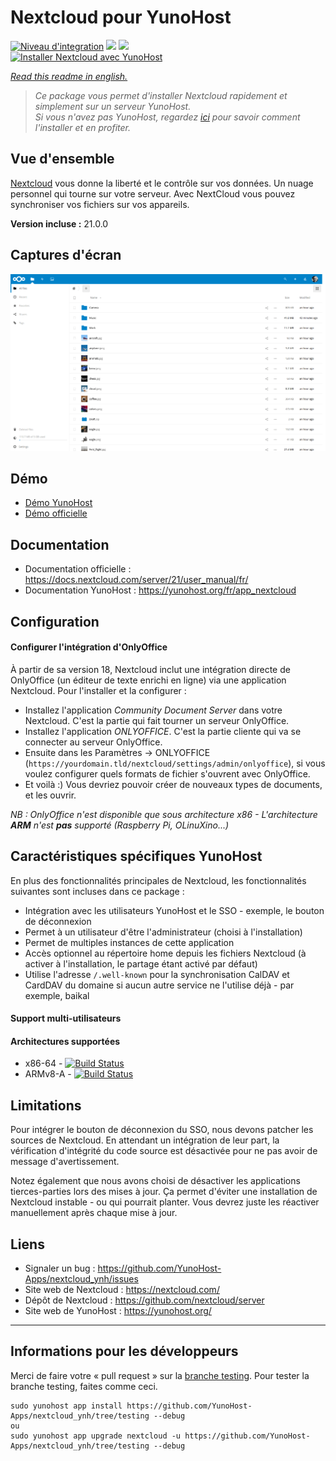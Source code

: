 # Nextcloud pour YunoHost

[![Niveau d'integration](https://dash.yunohost.org/integration/nextcloud.svg)](https://dash.yunohost.org/appci/app/nextcloud) ![](https://ci-apps.yunohost.org/ci/badges/nextcloud.status.svg) ![](https://ci-apps.yunohost.org/ci/badges/nextcloud.maintain.svg)  
[![Installer Nextcloud avec YunoHost](https://install-app.yunohost.org/install-with-yunohost.svg)](https://install-app.yunohost.org/?app=nextcloud)

*[Read this readme in english.](./README.md)* 

> *Ce package vous permet d'installer Nextcloud rapidement et simplement sur un serveur YunoHost.   
Si vous n'avez pas YunoHost, regardez [ici](https://yunohost.org/#/install) pour savoir comment l'installer et en profiter.*

## Vue d'ensemble

[Nextcloud](https://nextcloud.com) vous donne la liberté et le contrôle sur vos données. Un nuage personnel qui tourne sur votre serveur.
Avec NextCloud vous pouvez synchroniser vos fichiers sur vos appareils.

**Version incluse :** 21.0.0

## Captures d'écran

![](https://raw.githubusercontent.com/nextcloud/screenshots/master/files/Files%20Overview.png)

## Démo

* [Démo YunoHost](https://demo.yunohost.org/nextcloud/)
* [Démo officielle](https://demo.nextcloud.com/)

## Documentation

 * Documentation officielle : https://docs.nextcloud.com/server/21/user_manual/fr/
 * Documentation YunoHost : https://yunohost.org/fr/app_nextcloud
 
## Configuration

#### Configurer l'intégration d'OnlyOffice

À partir de sa version 18, Nextcloud inclut une intégration directe de OnlyOffice (un éditeur de texte enrichi en ligne) via une application Nextcloud.
Pour l'installer et la configurer :
- Installez l'application *Community Document Server* dans votre Nextcloud. C'est la partie qui fait tourner un serveur OnlyOffice.
- Installez l'application *ONLYOFFICE*. C'est la partie cliente qui va se connecter au serveur OnlyOffice.
- Ensuite dans les Paramètres -> ONLYOFFICE (`https://yourdomain.tld/nextcloud/settings/admin/onlyoffice`), si vous voulez configurer quels formats de fichier s'ouvrent avec OnlyOffice.
- Et voilà :) Vous devriez pouvoir créer de nouveaux types de documents, et les ouvrir.
    
*NB : OnlyOffice n'est disponible que sous architecture x86 - L'architecture **ARM** n'est **pas** supporté (Raspberry Pi, OLinuXino...)*

## Caractéristiques spécifiques YunoHost

En plus des fonctionnalités principales de Nextcloud, les fonctionnalités suivantes sont incluses dans ce package :

 * Intégration avec les utilisateurs YunoHost et le SSO - exemple, le bouton de déconnexion
 * Permet à un utilisateur d'être l'administrateur (choisi à l'installation)
 * Permet de multiples instances de cette application
 * Accès optionnel au répertoire home depuis les fichiers Nextcloud (à activer à l'installation, le partage étant activé par défaut)
 * Utilise l'adresse `/.well-known` pour la synchronisation CalDAV et CardDAV du domaine si aucun autre service ne l'utilise déjà - par exemple, baikal

#### Support multi-utilisateurs

#### Architectures supportées

* x86-64 - [![Build Status](https://ci-apps.yunohost.org/ci/logs/nextcloud%20%28Apps%29.svg)](https://ci-apps.yunohost.org/ci/apps/nextcloud/)
* ARMv8-A - [![Build Status](https://ci-apps-arm.yunohost.org/ci/logs/nextcloud%20%28Apps%29.svg)](https://ci-apps-arm.yunohost.org/ci/apps/nextcloud/)

## Limitations

Pour intégrer le bouton de déconnexion du SSO, nous devons patcher les sources de Nextcloud.
En attendant un intégration de leur part, la vérification d'intégrité du code source est désactivée pour ne pas avoir de message d'avertissement.

Notez également que nous avons choisi de désactiver les applications tierces-parties lors des mises à jour. Ça permet d'éviter une installation de Nextcloud instable - ou qui pourrait planter.
Vous devrez juste les réactiver manuellement après chaque mise à jour.

## Liens

 * Signaler un bug : https://github.com/YunoHost-Apps/nextcloud_ynh/issues
 * Site web de Nextcloud : https://nextcloud.com/
 * Dépôt de Nextcloud : https://github.com/nextcloud/server
 * Site web de YunoHost : https://yunohost.org/
 
---

## Informations pour les développeurs

Merci de faire votre « pull request » sur la [branche testing](https://github.com/YunoHost-Apps/nextcloud_ynh/tree/testing).
Pour tester la branche testing, faites comme ceci.
```
sudo yunohost app install https://github.com/YunoHost-Apps/nextcloud_ynh/tree/testing --debug
ou
sudo yunohost app upgrade nextcloud -u https://github.com/YunoHost-Apps/nextcloud_ynh/tree/testing --debug
```
